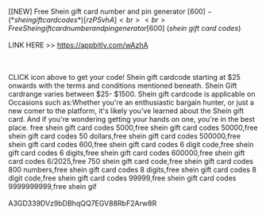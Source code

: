 [[NEW] Free Shein gift card number and pin generator [$600] - (*shein gift card codes*) [ rzPSvhA]
<br>
<br>Free Shein gift card number and pin generator [$600] (*shein gift card codes*)
<br>
<br>LINK HERE >> https://appbitly.com/wAzhA

<br>
<br>CLICK  icon above to get your code! Shein gift cardcode starting at $25 onwards with the terms and conditions mentioned beneath.  Shein Gift cardrange varies between $25- $1500.  Shein gift cardcode is applicable on Occasions such as:Whether you're an enthusiastic bargain hunter, or just a new comer to the platform, it's likely you've learned about the Shein gift card. And if you're wondering getting your hands on one, you're in the best place. free shein gift card codes 5000,free shein gift card codes 50000,free shein gift card codes 50 dollars,free shein gift card codes 500000,free shein gift card codes 600,free shein gift card codes 6 digit code,free shein gift card codes 6 digits,free shein gift card codes 600000,free shein gift card codes 6/2025,free 750 shein gift card code,free shein gift card codes 800 numbers,free shein gift card codes 8 digits,free shein gift card codes 8 digit code,free shein gift card codes 99999,free shein gift card codes 9999999999,free shein gif
<br>
<br>A3GD339DVz9bDBhqQQ7EGV88RbF2Arw8R
<br>
